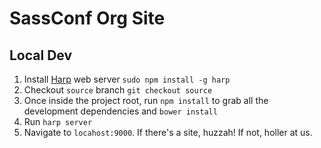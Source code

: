 # SassConf Org Site

## Local Dev

1. Install [Harp](http://harpjs.com/) web server `sudo npm install -g harp`
1. Checkout `source` branch `git checkout source`
1. Once inside the project root, run `npm install` to grab all the development dependencies and `bower install`
1. Run `harp server`
1. Navigate to `locahost:9000`. If there's a site, huzzah! If not, holler at us. 


